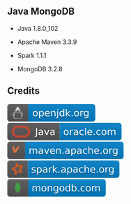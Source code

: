 Java MongoDB
------------

- Java 1.8.0_102

- Apache Maven 3.3.9

- Spark 1.1.1

- MongoDB 3.2.8

Credits
-------
[![image](
Credits/openjdk.org.svg)](https://openjdk.org/)  
[![image](
Credits/Java-oracle.com.svg)](https://oracle.com/java/)  
[![image](
Credits/maven.apache.org.svg)](https://maven.apache.org/)  
[![image](
Credits/spark.apache.org.svg)](https://spark.apache.org/)  
[![image](
Credits/mongodb.com.svg)](https://mongodb.com/)